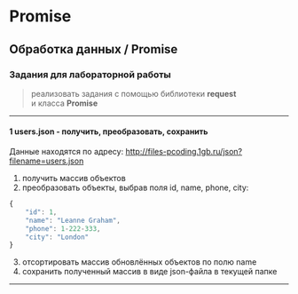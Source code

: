 # Promise

## Обработка данных / Promise  

### Задания для лабораторной работы  

> реализовать задания с помощью библиотеки  **request**  
> и класса **Promise**  

---  

#### 1 users.json - получить, преобразовать, сохранить  

Данные находятся по адресу: http://files-pcoding.1gb.ru/json?filename=users.json  

1) получить массив объектов  
2) преобразовать объекты, выбрав поля id, name, phone, city:  
```js
{
    "id": 1,
    "name": "Leanne Graham",
    "phone": 1-222-333,
    "city": "London"
}
```
3) отсортировать массив обновлённых объектов по полю name  
4) сохранить полученный массив в виде json-файла в текущей папке  

---  

